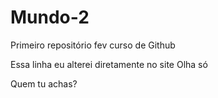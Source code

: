# Mundo-2
Primeiro repositório fev curso de Github
 
 Essa linha eu alterei diretamente no site
Olha só

Quem tu achas?
